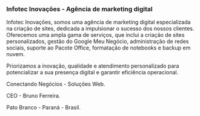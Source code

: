 ### Infotec Inovações - Agência de marketing digital

Infotec Inovações, somos uma agência de marketing digital especializada na criação de sites, dedicada a impulsionar o sucesso dos nossos clientes. Oferecemos uma ampla gama de serviços, que inclui a criação de sites personalizados, gestão do Google Meu Negócio, administração de redes sociais, suporte ao Pacote Office, formatação de notebooks e backup em nuvem.

Priorizamos a inovação, qualidade e atendimento personalizado para potencializar a sua presença digital e garantir eficiência operacional.

Conectando Negócios - Soluções Web.

CEO - Bruno Ferreira.

Pato Branco - Paraná - Brasil.
